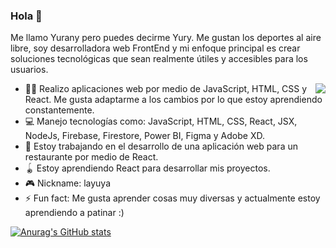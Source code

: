 ### Hola 🌚

Me llamo Yurany pero puedes decirme Yury. Me gustan los deportes al aire libre, soy desarrolladora web FrontEnd y mi enfoque principal es crear soluciones tecnológicas que sean realmente útiles y accesibles para los usuarios. 

<img src="https://user-images.githubusercontent.com/84849768/138273161-ae42929e-985f-4882-b077-5d225f94edaa.png" align="right"></img>

- 👩‍🔧 Realizo aplicaciones web por medio de JavaScript, HTML, CSS y React. Me gusta adaptarme a los cambios por lo que estoy aprendiendo constantemente. 
- 💻 Manejo tecnologías como: JavaScript, HTML, CSS, React, JSX, NodeJs, Firebase, Firestore, Power BI, Figma y Adobe XD.
- 🌯 Estoy trabajando en el desarrollo de una aplicación web para un restaurante por medio de React.
- 🪀 Estoy aprendiendo React para desarrollar mis proyectos.
- 🎮 Nickname: layuya 
- ⚡ Fun fact: Me gusta aprender cosas muy diversas y actualmente estoy aprendiendo a patinar :) 

[![Anurag's GitHub stats](https://github-readme-stats.vercel.app/api?username=tolozayurany&hide=stars&show_icons=true&theme=tokyonight&border_radius=10px&hide_border=true)](https://github.com/anuraghazra/github-readme-stats)
